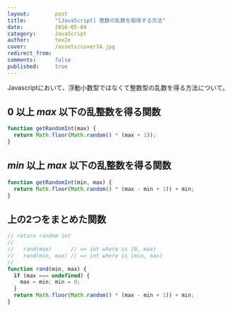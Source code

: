 ```yaml
---
layout:        post
title:         "[JavaScript] 整数の乱数を取得する方法"
date:          2016-05-04
category:      JavaScript
author:        tex2e
cover:         /assets/cover14.jpg
redirect_from:
comments:      false
published:     true
---
```


Javascriptにおいて、浮動小数型ではなくて整数型の乱数を得る方法について。


0 以上 *max* 以下の乱整数を得る関数
-------------------------------------

```js
function getRandomInt(max) {
  return Math.floor(Math.random() * (max + 1));
}
```


*min* 以上 *max* 以下の乱整数を得る関数
-------------------------------------

```js
function getRandomInt(min, max) {
  return Math.floor(Math.random() * (max - min + 1)) + min;
}
```

上の2つをまとめた関数
-------------------------------------

```js
// return random int
//
//   rand(max)      // => int where is [0, max)
//   rand(min, max) // => int where is [min, max)
//
function rand(min, max) {
  if (max === undefined) {
    max = min; min = 0;
  }
  return Math.floor(Math.random() * (max - min + 1)) + min;
}
```
